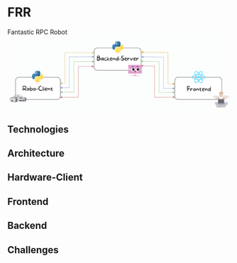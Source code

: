 # FRR
Fantastic RPC Robot
<img src="FRR-architecture.png">

## Technologies

## Architecture

## Hardware-Client

## Frontend

## Backend

## Challenges

